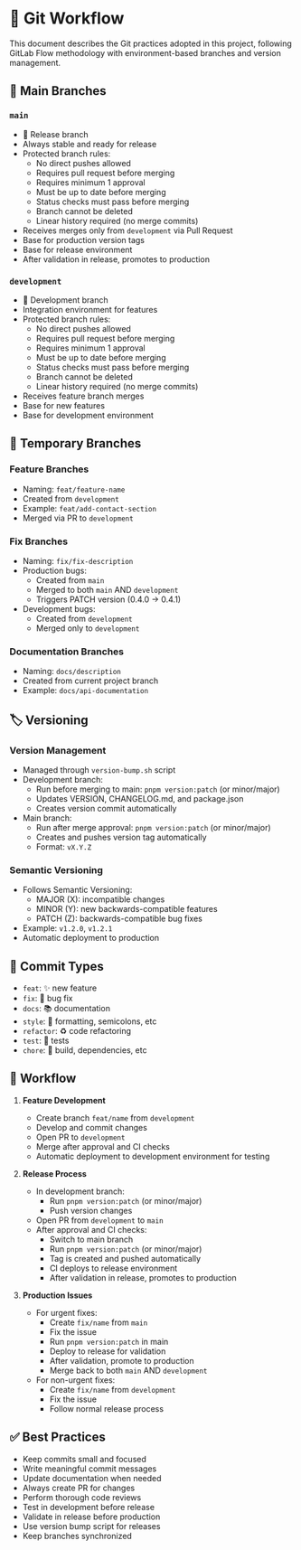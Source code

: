 # 🔄 Git Workflow

This document describes the Git practices adopted in this project, following GitLab Flow methodology with environment-based branches and version management.

## 🌳 Main Branches

### `main`

- 🚫 Release branch
- Always stable and ready for release
- Protected branch rules:
  - No direct pushes allowed
  - Requires pull request before merging
  - Requires minimum 1 approval
  - Must be up to date before merging
  - Status checks must pass before merging
  - Branch cannot be deleted
  - Linear history required (no merge commits)
- Receives merges only from `development` via Pull Request
- Base for production version tags
- Base for release environment
- After validation in release, promotes to production

### `development`

- 🌱 Development branch
- Integration environment for features
- Protected branch rules:
  - No direct pushes allowed
  - Requires pull request before merging
  - Requires minimum 1 approval
  - Must be up to date before merging
  - Status checks must pass before merging
  - Branch cannot be deleted
  - Linear history required (no merge commits)
- Receives feature branch merges
- Base for new features
- Base for development environment

## 📝 Temporary Branches

### Feature Branches

- Naming: `feat/feature-name`
- Created from `development`
- Example: `feat/add-contact-section`
- Merged via PR to `development`

### Fix Branches

- Naming: `fix/fix-description`
- Production bugs:
  - Created from `main`
  - Merged to both `main` AND `development`
  - Triggers PATCH version (0.4.0 -> 0.4.1)
- Development bugs:
  - Created from `development`
  - Merged only to `development`

### Documentation Branches

- Naming: `docs/description`
- Created from current project branch
- Example: `docs/api-documentation`

## 🏷️ Versioning

### Version Management

- Managed through `version-bump.sh` script
- Development branch:
  - Run before merging to main: `pnpm version:patch` (or minor/major)
  - Updates VERSION, CHANGELOG.md, and package.json
  - Creates version commit automatically
- Main branch:
  - Run after merge approval: `pnpm version:patch` (or minor/major)
  - Creates and pushes version tag automatically
  - Format: `vX.Y.Z`

### Semantic Versioning

- Follows Semantic Versioning:
  - MAJOR (X): incompatible changes
  - MINOR (Y): new backwards-compatible features
  - PATCH (Z): backwards-compatible bug fixes
- Example: `v1.2.0`, `v1.2.1`
- Automatic deployment to production

## 📝 Commit Types

- `feat`: ✨ new feature
- `fix`: 🐛 bug fix
- `docs`: 📚 documentation
- `style`: 💎 formatting, semicolons, etc
- `refactor`: ♻️ code refactoring
- `test`: 🧪 tests
- `chore`: 🔧 build, dependencies, etc

## 🔄 Workflow

1. **Feature Development**
   - Create branch `feat/name` from `development`
   - Develop and commit changes
   - Open PR to `development`
   - Merge after approval and CI checks
   - Automatic deployment to development environment for testing

2. **Release Process**
   - In development branch:
     - Run `pnpm version:patch` (or minor/major)
     - Push version changes
   - Open PR from `development` to `main`
   - After approval and CI checks:
     - Switch to main branch
     - Run `pnpm version:patch` (or minor/major)
     - Tag is created and pushed automatically
     - CI deploys to release environment
     - After validation in release, promotes to production

3. **Production Issues**
   - For urgent fixes:
     - Create `fix/name` from `main`
     - Fix the issue
     - Run `pnpm version:patch` in main
     - Deploy to release for validation
     - After validation, promote to production
     - Merge back to both `main` AND `development`
   - For non-urgent fixes:
     - Create `fix/name` from `development`
     - Fix the issue
     - Follow normal release process

## ✅ Best Practices

- Keep commits small and focused
- Write meaningful commit messages
- Update documentation when needed
- Always create PR for changes
- Perform thorough code reviews
- Test in development before release
- Validate in release before production
- Use version bump script for releases
- Keep branches synchronized
